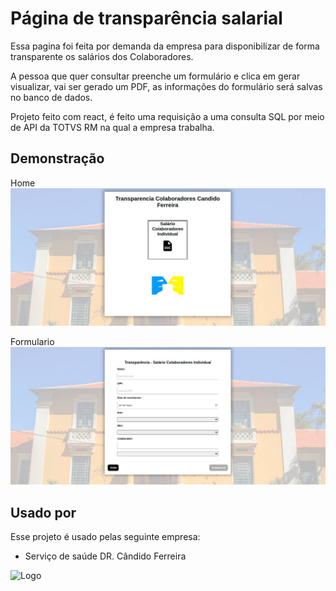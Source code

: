 
# Página de transparência salarial

Essa pagina foi feita por demanda da empresa para disponibilizar de forma transparente os salários dos Colaboradores.

A pessoa que quer consultar preenche um formulário e clica em gerar visualizar, vai ser gerado um PDF, as informações do formulário será salvas no banco de dados.

Projeto feito com react, é feito uma requisição a uma consulta SQL por meio de API da TOTVS RM na qual a empresa trabalha.


## Demonstração
Home
![Logo](https://raw.githubusercontent.com/dougrene97/prints-sitemas/main/home(2).png)

Formulario
![Logo](https://raw.githubusercontent.com/dougrene97/prints-sitemas/main/formulario.png)

## Usado por

Esse projeto é usado pelas seguinte empresa:

- Serviço de saúde DR. Cândido Ferreira

![Logo](https://printraas.candido.org.br/assets/image/logo.jpg)
